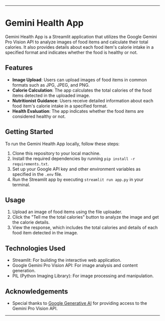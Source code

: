 
---

# Gemini Health App

Gemini Health App is a Streamlit application that utilizes the Google Gemini Pro Vision API to analyze images of food items and calculate their total calories. It also provides details about each food item's calorie intake in a specified format and indicates whether the food is healthy or not.

## Features

- **Image Upload**: Users can upload images of food items in common formats such as JPG, JPEG, and PNG.
- **Calorie Calculation**: The app calculates the total calories of the food items detected in the uploaded image.
- **Nutritionist Guidance**: Users receive detailed information about each food item's calorie intake in a specified format.
- **Health Evaluation**: The app indicates whether the food items are considered healthy or not.

## Getting Started

To run the Gemini Health App locally, follow these steps:

1. Clone this repository to your local machine.
2. Install the required dependencies by running `pip install -r requirements.txt`.
3. Set up your Google API key and other environment variables as specified in the `.env` file.
4. Run the Streamlit app by executing `streamlit run app.py` in your terminal.

## Usage

1. Upload an image of food items using the file uploader.
2. Click the "Tell me the total calories" button to analyze the image and get the calorie details.
3. View the response, which includes the total calories and details of each food item detected in the image.

## Technologies Used

- Streamlit: For building the interactive web application.
- Google Gemini Pro Vision API: For image analysis and content generation.
- PIL (Python Imaging Library): For image processing and manipulation.



## Acknowledgements

- Special thanks to [Google Generative AI](https://cloud.google.com/generative-ai) for providing access to the Gemini Pro Vision API.

---

